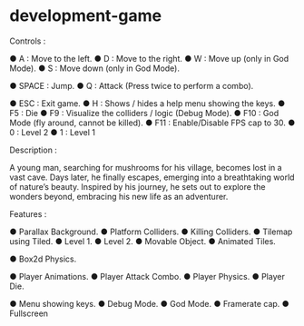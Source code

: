 # development-game

Controls : 

● A : Move to the left.
● D : Move to the right.
● W : Move up (only in God Mode).
● S : Move down (only in God Mode).

● SPACE : Jump.
● Q : Attack (Press twice to perform a combo).

● ESC : Exit game.
● H : Shows / hides a help menu showing the keys.
● F5 : Die
● F9 : Visualize the colliders / logic (Debug Mode).
● F10 : God Mode (fly around, cannot be killed).
● F11 : Enable/Disable FPS cap to 30.
● 0 : Level 2
● 1 : Level 1

Description :

A young man, searching for mushrooms for his village, becomes lost in a vast cave. 
Days later, he finally escapes, emerging into a breathtaking world of nature’s beauty. 
Inspired by his journey, he sets out to explore the wonders beyond, embracing his new life as an adventurer.


Features :

● Parallax Background.
● Platform Colliders.
● Killing Colliders.
● Tilemap using Tiled.
● Level 1.
● Level 2.
● Movable Object.
● Animated Tiles.

● Box2d Physics.

● Player Animations.
● Player Attack Combo.
● Player Physics.
● Player Die.

● Menu showing keys.
● Debug Mode.
● God Mode.
● Framerate cap.
● Fullscreen